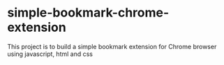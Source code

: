 # simple-bookmark-chrome-extension
This project is to build a simple bookmark extension for Chrome browser using javascript, html and css
